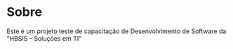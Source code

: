<h1> Sobre </h1>
<p>Este é um projeto teste de capacitação de Desenvolvimento de Software da "HBSIS - Soluções em TI"</p>
